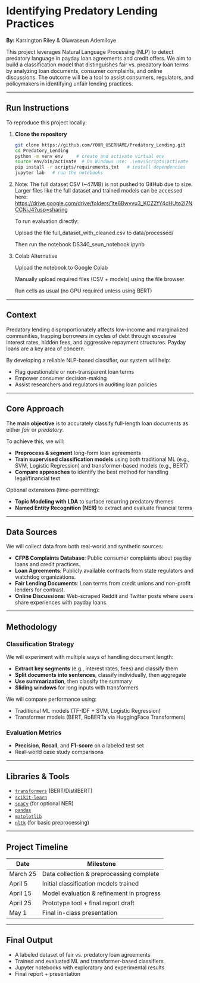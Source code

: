 # Identifying Predatory Lending Practices

**By:** Karrington Riley & Oluwaseun Ademiloye  

This project leverages Natural Language Processing (NLP) to detect predatory language in payday loan agreements and credit offers. We aim to build a classification model that distinguishes fair vs. predatory loan terms by analyzing loan documents, consumer complaints, and online discussions. The outcome will be a tool to assist consumers, regulators, and policymakers in identifying unfair lending practices.

---

## Run Instructions

To reproduce this project locally:

1. **Clone the repository**
   ```bash
   git clone https://github.com/YOUR_USERNAME/Predatory_Lending.git
   cd Predatory_Lending
   python -m venv env     # create and activate virtual env
   source env/bin/activate  # On Windows use: .\env\Scripts\activate
   pip install -r scripts/requirements.txt   # install dependencies
   jupyter lab   # run the notebooks
   ```
2. Note: The full dataset CSV (~47MB) is not pushed to GitHub due to size. Larger files like the full dataset and trained models can be accessed here: https://drive.google.com/drive/folders/1te6Bwvvu3_KCZZfY4cHUto2I7NCCNiJ4?usp=sharing
   
   To run evaluation directly:
   
   Upload the file full_dataset_with_cleaned.csv to data/processed/
   
   Then run the notebook DS340_seun_notebook.ipynb

4. Colab Alternative

   Upload the notebook to Google Colab

   Manually upload required files (CSV + models) using the file browser
   
   Run cells as usual (no GPU required unless using BERT)

---

## Context

Predatory lending disproportionately affects low-income and marginalized communities, trapping borrowers in cycles of debt through excessive interest rates, hidden fees, and aggressive repayment structures. Payday loans are a key area of concern.

By developing a reliable NLP-based classifier, our system will help:
- Flag questionable or non-transparent loan terms
- Empower consumer decision-making
- Assist researchers and regulators in auditing loan policies

---

## Core Approach

The **main objective** is to accurately classify full-length loan documents as either _fair_ or _predatory_.

To achieve this, we will:
- **Preprocess & segment** long-form loan agreements
- **Train supervised classification models** using both traditional ML (e.g., SVM, Logistic Regression) and transformer-based models (e.g., BERT)
- **Compare approaches** to identify the best method for handling legal/financial text

Optional extensions (time-permitting):
- **Topic Modeling with LDA** to surface recurring predatory themes
- **Named Entity Recognition (NER)** to extract and evaluate financial terms

---

## Data Sources

We will collect data from both real-world and synthetic sources:

- **CFPB Complaints Database**: Public consumer complaints about payday loans and credit practices.
- **Loan Agreements**: Publicly available contracts from state regulators and watchdog organizations.
- **Fair Lending Documents**: Loan terms from credit unions and non-profit lenders for contrast.
- **Online Discussions**: Web-scraped Reddit and Twitter posts where users share experiences with payday loans.

---

## Methodology

### Classification Strategy

We will experiment with multiple ways of handling document length:

- **Extract key segments** (e.g., interest rates, fees) and classify them
- **Split documents into sentences**, classify individually, then aggregate
- **Use summarization**, then classify the summary
- **Sliding windows** for long inputs with transformers

We will compare performance using:
- Traditional ML models (TF-IDF + SVM, Logistic Regression)
- Transformer models (BERT, RoBERTa via HuggingFace Transformers)

### Evaluation Metrics

- **Precision**, **Recall**, and **F1-score** on a labeled test set
- Real-world case study comparisons

---

## Libraries & Tools

- [`transformers`](https://huggingface.co/transformers) (BERT/DistilBERT)
- [`scikit-learn`](https://scikit-learn.org/)
- [`spaCy`](https://spacy.io/) (for optional NER)
- [`pandas`](https://pandas.pydata.org/)
- [`matplotlib`](https://matplotlib.org/)
- [`nltk`](https://www.nltk.org/) (for basic preprocessing)

---

## Project Timeline

| Date       | Milestone                                      |
|------------|------------------------------------------------|
| March 25   | Data collection & preprocessing complete     |
| April 5    | Initial classification models trained        |
| April 15   | Model evaluation & refinement in progress    |
| April 25   | Prototype tool + final report draft          |
| May 1      | Final in-class presentation                  |

---

## Final Output

- A labeled dataset of fair vs. predatory loan agreements
- Trained and evaluated ML and transformer-based classifiers
- Jupyter notebooks with exploratory and experimental results
- Final report + presentation



